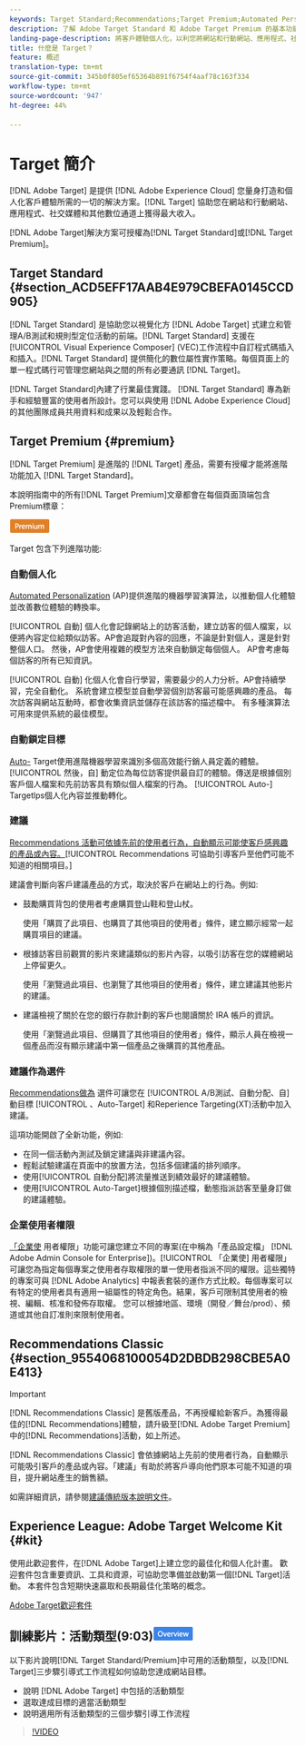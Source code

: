 ```yaml
---
keywords: Target Standard;Recommendations;Target Premium;Automated Personalization;auto-target;auto target;permissions；什麼是adobe target;
description: 了解 Adobe Target Standard 和 Adobe Target Premium 的基本功能。Target Premium 包含標準產品中不提供的進階功能。
landing-page-description: 將客戶體驗個人化，以利您將網站和行動網站、應用程式、社交媒體和其他數位通道上的收益最大化。
title: 什麼是 Target？
feature: 概述
translation-type: tm+mt
source-git-commit: 345b0f805ef65364b891f6754f4aaf78c163f334
workflow-type: tm+mt
source-wordcount: '947'
ht-degree: 44%

---
```



# Target 簡介

[!DNL Adobe Target] 是提供 [!DNL Adobe Experience Cloud] 您量身打造和個人化客戶體驗所需的一切的解決方案。[!DNL Target] 協助您在網站和行動網站、應用程式、社交媒體和其他數位通道上獲得最大收入。

[!DNL Adobe Target]解決方案可授權為[!DNL Target Standard]或[!DNL Target Premium]。

## Target Standard {#section_ACD5EFF17AAB4E979CBEFA0145CCD905}

[!DNL Target Standard] 是協助您以視覺化方 [!DNL Adobe Target] 式建立和管理A/B測試和規則型定位活動的前端。[!DNL Target Standard] 支援在 [!UICONTROL Visual Experience Composer] (VEC)工作流程中自訂程式碼插入和插入。[!DNL Target Standard] 提供簡化的數位屬性實作策略。每個頁面上的單一程式碼行可管理您網站與之間的所有必要通訊 [!DNL Target]。

[!DNL Target Standard]內建了行業最佳實踐。 [!DNL Target Standard] 專為新手和經驗豐富的使用者所設計。您可以與使用 [!DNL Adobe Experience Cloud] 的其他團隊成員共用資料和成果以及輕鬆合作。

## Target Premium {#premium}

[!DNL Target Premium] 是進階的 [!DNL Target] 產品，需要有授權才能將進階功能加入 [!DNL Target Standard]。

本說明指南中的所有[!DNL Target Premium]文章都會在每個頁面頂端包含Premium標章：

![Premium 徽章](/help/assets/premium.png)

Target 包含下列進階功能:

### 自動個人化

[Automated Personalization](/help/c-activities/t-automated-personalization/automated-personalization.md#task_8AAF837796D74CF893CA2F88BA1491C9) (AP)提供進階的機器學習演算法，以推動個人化體驗並改善數位體驗的轉換率。

[!UICONTROL 自動] 個人化會記錄網站上的訪客活動，建立訪客的個人檔案，以便將內容定位給類似訪客。AP會追蹤對內容的回應，不論是針對個人，還是針對整個人口。 然後，AP會使用複雜的模型方法來自動鎖定每個個人。 AP會考慮每個訪客的所有已知資訊。

[!UICONTROL 自動] 化個人化會自行學習，需要最少的人力分析。AP會持續學習，完全自動化。 系統會建立模型並自動學習個別訪客最可能感興趣的產品。 每次訪客與網站互動時，都會收集資訊並儲存在該訪客的描述檔中。 有多種演算法可用來提供系統的最佳模型。

### 自動鎖定目標

[Auto-](/help/c-activities/auto-target/auto-target-to-optimize.md) Target使用進階機器學習來識別多個高效能行銷人員定義的體驗。[!UICONTROL 然後，自] 動定位為每位訪客提供最自訂的體驗。傳送是根據個別客戶個人檔案和先前訪客具有類似個人檔案的行為。 [!UICONTROL Auto-] Targetlps個人化內容並推動轉化。

### 建議

[Recommendations 活動可依據先前的使用者行為，自動顯示可能使客戶感興趣的產品或內容。](/help/c-recommendations/recommendations.md#concept_7556C8A4543942F2A77B13A29339C0C0)[!UICONTROL Recommendations 可協助引導客戶至他們可能不知道的相關項目。]

建議會判斷向客戶建議產品的方式，取決於客戶在網站上的行為。例如:

* 鼓勵購買背包的使用者考慮購買登山鞋和登山杖。

   使用「購買了此項目、也購買了其他項目的使用者」條件，建立顯示經常一起購買項目的建議。

* 根據訪客目前觀賞的影片來建議類似的影片內容，以吸引訪客在您的媒體網站上停留更久。

   使用「瀏覽過此項目、也瀏覽了其他項目的使用者」條件，建立建議其他影片的建議。

* 建議檢視了關於在您的銀行存款計劃的客戶也閱讀關於 IRA 帳戶的資訊。

   使用「瀏覽過此項目、但購買了其他項目的使用者」條件，顯示人員在檢視一個產品而沒有顯示建議中第一個產品之後購買的其他產品。

### 建議作為選件

[Recommendations做為](/help/c-recommendations/recommendations-as-an-offer.md) 選件可讓您在 [!UICONTROL A/B測試、自動分配、自]動目標 [!UICONTROL 、Auto-Target]   和Reperience Targeting(XT)活動中加入建議。

這項功能開啟了全新功能，例如:

* 在同一個活動內測試及鎖定建議與非建議內容。
* 輕鬆試驗建議在頁面中的放置方法，包括多個建議的排列順序。
* 使用[!UICONTROL 自動分配]將流量推送到績效最好的建議體驗。
* 使用[!UICONTROL Auto-Target]根據個別描述檔，動態指派訪客至量身訂做的建議體驗。

### 企業使用者權限

[「企業使](/help/administrating-target/c-user-management/property-channel/property-channel.md#concept_E396B16FA2024ADBA27BC056138F9838) 用者權限」功能可讓您建立不同的專案(在中稱為「產品設定檔」 [!DNL Adobe Admin Console for Enterprise])。[!UICONTROL 「企業使] 用者權限」可讓您為指定每個專案之使用者存取權限的單一使用者指派不同的權限。這些獨特的專案可與 [!DNL Adobe Analytics] 中報表套裝的運作方式比較。每個專案可以有特定的使用者具有適用一組屬性的特定角色。結果，客戶可限制其使用者的檢視、編輯、核准和發佈存取權。 您可以根據地區、環境（開發／舞台/prod）、頻道或其他自訂准則來限制使用者。

## Recommendations Classic {#section_9554068100054D2DBDB298CBE5A0E413}

>[!IMPORTANT]
>
>[!DNL Recommendations Classic] 是舊版產品，不再授權給新客戶。為獲得最佳的[!DNL Recommendations]體驗，請升級至[!DNL Adobe Target Premium]中的[!DNL Recommendations]活動，如上所述。

[!DNL Recommendations Classic] 會依據網站上先前的使用者行為，自動顯示可能吸引客戶的產品或內容。「建議」有助於將客戶導向他們原本可能不知道的項目，提升網站產生的銷售額。

如需詳細資訊，請參閱[建議傳統版本說明文件](/help/assets/adobe-recommendations-classic.pdf)。

## Experience League: Adobe Target Welcome Kit {#kit}

使用此歡迎套件，在[!DNL Adobe Target]上建立您的最佳化和個人化計畫。 歡迎套件包含重要資訊、工具和資源，可協助您準備並啟動第一個[!DNL Target]活動。 本套件包含短期快速贏取和長期最佳化策略的概念。

[Adobe Target歡迎套件](https://expleague.azureedge.net/pdf/Adobe-Target-Welcome-Kit.pdf)

## 訓練影片：活動類型(9:03)![概述徽章](/help/assets/overview.png)

以下影片說明[!DNL Target Standard/Premium]中可用的活動類型，以及[!DNL Target]三步驟引導式工作流程如何協助您達成網站目標。

* 說明 [!DNL Adobe Target] 中包括的活動類型
* 選取達成目標的適當活動類型
* 說明適用所有活動類型的三個步驟引導工作流程

>[!VIDEO](https://video.tv.adobe.com/v/17386)
